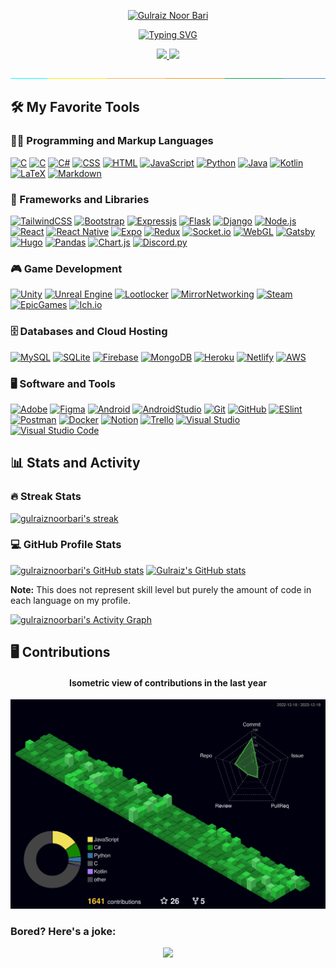 <p align="center">
  <a href="https://github.com/gulraiznoorbari">
    <img src="https://readme-typing-svg.demolab.com?font=Fira+Code&pause=1000000&color=FF651B&center=true&vCenter=true&random=false&width=435&height=20&lines=Gulraiz+Noor+Bari" alt="Gulraiz Noor Bari" /></a>
</p>
  <!-- Typing SVG by DenverCoder1 - https://github.com/DenverCoder1/readme-typing-svg -->
<p align="center">
<a href="https://git.io/typing-svg"><img src="https://readme-typing-svg.demolab.com?font=Fira+Code&size=20&duration=3800&pause=1000&color=FF651B&background=46FF4400&center=true&vCenter=true&random=false&width=660&lines=Game+Design+and+Development+%F0%9F%8E%AE;Full-stack+Mobile+Apps+%F0%9F%93%B1;Always+learning+new+things+%F0%9F%9A%80;Looking+forward+to+collaborate+with+other+Developers+%F0%9F%91%AF" alt="Typing SVG" /></a>
</p>

<p align="center">
<a href="https://www.linkedin.com/in/gulraiznoorbari/" target="_blank">
  <img src="https://img.shields.io/badge/-Gulraiz%20Noor%20Bari-blue?style=flat-square&logo=Linkedin&logoColor=white&link=https://www.linkedin.com/in/gulraiznoorbari/" />
</a>
	
<a href="mailto:gulraiznoorbari@gmail.com" target="_blank">
  <img src="https://img.shields.io/badge/-Gulraiz%20Noor%20Bari-red?style=flat-square&logo=Gmail&logoColor=white" />
</a>
</p>
<img src="./separator.jpg" />

## 🛠️ My Favorite Tools

<h3>👨‍💻 Programming and Markup Languages</h3>

<a href="https://github.com/search?q=user%3ADenverCoder1+language%3Ac"><img alt="C" src="https://img.shields.io/badge/c-%2300599C.svg?style=for-the-badge&logo=c&logoColor=white"></a>
<a href="https://github.com/search?q=user%3ADenverCoder1+language%3Ac"><img alt="C" src="https://img.shields.io/badge/c++-%2300599C.svg?style=for-the-badge&logo=c%2B%2B&logoColor=white"></a>
<a href="https://github.com/search?q=user%3ADenverCoder1+language%3Acsharp"><img alt="C#" src="https://img.shields.io/badge/c%23-%23239120.svg?style=for-the-badge&logo=csharp&logoColor=white"></a>
<a href="https://github.com/search?q=user%3ADenverCoder1+language%3Acss"><img alt="CSS" src="https://img.shields.io/badge/css3-%231572B6.svg?style=for-the-badge&logo=css3&logoColor=white"></a>
<a href="https://github.com/search?q=user%3ADenverCoder1+language%3Ahtml"><img alt="HTML" src="https://img.shields.io/badge/html5-%23E34F26.svg?style=for-the-badge&logo=html5&logoColor=white"></a>
<a href="https://github.com/search?q=user%3ADenverCoder1+language%3Ajavascript"><img alt="JavaScript" src="https://img.shields.io/badge/javascript-%23323330.svg?style=for-the-badge&logo=javascript&logoColor=%23F7DF1E"></a>
<a href="https://github.com/search?q=user%3ADenverCoder1+language%3Apython"><img alt="Python" src="https://img.shields.io/badge/python-3670A0?style=for-the-badge&logo=python&logoColor=ffdd54"></a>
<a href="https://github.com/search?q=user%3ADenverCoder1+language%3Ajava"><img alt="Java" src="https://img.shields.io/badge/java-%23ED8B00.svg?style=for-the-badge&logo=openjdk&logoColor=white"></a>
<a href="https://github.com/search?q=user%3ADenverCoder1+language%3Ajava"><img alt="Kotlin" src="https://img.shields.io/badge/kotlin-%237F52FF.svg?style=for-the-badge&logo=kotlin&logoColor=white"></a>
<a href="https://github.com/search?q=user%3ADenverCoder1+language%3Atex"><img alt="LaTeX" src="https://img.shields.io/badge/latex-%23008080.svg?style=for-the-badge&logo=latex&logoColor=white"></a>
<a href="https://github.com/search?q=user%3ADenverCoder1+language%3Amarkdown"><img alt="Markdown" src="https://img.shields.io/badge/markdown-%23000000.svg?style=for-the-badge&logo=markdown&logoColor=white"></a>

<h3>🧰 Frameworks and Libraries</h3>

<a href="#"><img alt="TailwindCSS" src="https://img.shields.io/badge/tailwindcss-%2338B2AC.svg?style=for-the-badge&logo=tailwind-css&logoColor=white"></a>
<a href="#"><img alt="Bootstrap" src="https://img.shields.io/badge/bootstrap-%238511FA.svg?style=for-the-badge&logo=bootstrap&logoColor=white"></a>
<a href="#"><img alt="Expressjs" src="https://img.shields.io/badge/express.js-%23404d59.svg?style=for-the-badge&logo=express&logoColor=%2361DAFB"></a>
<a href="#"><img alt="Flask" src="https://img.shields.io/badge/flask-%23000.svg?style=for-the-badge&logo=flask&logoColor=white"></a>
<a href="#"><img alt="Django" src="https://img.shields.io/badge/django-%23092E20.svg?style=for-the-badge&logo=django&logoColor=white"></a>
<a href="#"><img alt="Node.js" src="https://img.shields.io/badge/node.js-6DA55F?style=for-the-badge&logo=node.js&logoColor=white"></a>
<a href="#"><img alt="React" src="https://img.shields.io/badge/react-%2320232a.svg?style=for-the-badge&logo=react&logoColor=%2361DAFB"></a>
<a href="#"><img alt="React Native" src="https://img.shields.io/badge/react_native-%2320232a.svg?style=for-the-badge&logo=react&logoColor=%2361DAFB"></a>
<a href="#"><img alt="Expo" src="https://img.shields.io/badge/expo-1C1E24?style=for-the-badge&logo=expo"></a>
<a href="#"><img alt="Redux" src="https://img.shields.io/badge/redux-%23593d88.svg?style=for-the-badge&logo=redux&logoColor=white"></a>
<a href="#"><img alt="Socket.io" src="https://img.shields.io/badge/Socket.io-black?style=for-the-badge&logo=socket.io&badgeColor=010101"></a>
<a href="#"><img alt="WebGL" src="https://img.shields.io/badge/WebGL-990000?logo=webgl&logoColor=white&style=for-the-badge"></a>
<a href="#"><img alt="Gatsby" src="https://img.shields.io/badge/Gatsby-%23663399.svg?style=for-the-badge&logo=gatsby&logoColor=white"></a>
<a href="#"><img alt="Hugo" src="https://img.shields.io/badge/Hugo-black.svg?style=for-the-badge&logo=Hugo"></a>
<a href="#"><img alt="Pandas" src="https://img.shields.io/badge/pandas-%23150458.svg?style=for-the-badge&logo=pandas&logoColor=white"></a>
<a href="#"><img alt="Chart.js" src="https://img.shields.io/badge/chart.js-F5788D.svg?style=for-the-badge&logo=chart.js&logoColor=white"></a>
<a href="#"><img alt="Discord.py" src="https://img.shields.io/badge/discord api-%237289DA.svg?style=for-the-badge&logo=discord&logoColor=white"></a>

<h3>🎮 Game Development</h3>

<a href="#"><img alt="Unity" src="https://img.shields.io/badge/unity-%23000000.svg?style=for-the-badge&logo=unity&logoColor=white"></a>
<a href="#"><img alt="Unreal Engine" src="https://img.shields.io/badge/unreal engine-%23313131.svg?style=for-the-badge&logo=unreal-engine&logoColor=white"></a>
<a href="#"><img alt="Lootlocker" src="https://img.shields.io/badge/Lootlocker_sdk-%23000000.svg?style=for-the-badge&logo=lootlocker&logoColor=white"></a>
<a href="#"><img alt="MirrorNetworking" src="https://img.shields.io/badge/Mirror-%23000000.svg?style=for-the-badge&logo=lootlocker&logoColor=white"></a>
<a href="#"><img alt="Steam" src="https://img.shields.io/badge/steam-%23000000.svg?style=for-the-badge&logo=steam&logoColor=white"></a>
<a href="#"><img alt="EpicGames" src="https://img.shields.io/badge/epicgames-%23313131.svg?style=for-the-badge&logo=epicgames&logoColor=white"></a>
<a href="#"><img alt="Ich.io" src="https://img.shields.io/badge/Itch-%23FF0B34.svg?style=for-the-badge&logo=Itch.io&logoColor=white"></a>

<h3>🗄️ Databases and Cloud Hosting</h3>

<a href="#"><img alt="MySQL" src="https://img.shields.io/badge/mysql-%2300f.svg?style=for-the-badge&logo=mysql&logoColor=white"></a>
<a href="#"><img alt="SQLite" src="https://img.shields.io/badge/sqlite-%2307405e.svg?style=for-the-badge&logo=sqlite&logoColor=white"></a>
<a href="#"><img alt="Firebase" src="https://img.shields.io/badge/firebase-%23039BE5.svg?style=for-the-badge&logo=firebase"></a>
<a href="#"><img alt="MongoDB" src="https://img.shields.io/badge/MongoDB-%234ea94b.svg?style=for-the-badge&logo=mongodb&logoColor=white"></a>
<a href="#"><img alt="Heroku" src="https://img.shields.io/badge/heroku-%23430098.svg?style=for-the-badge&logo=heroku&logoColor=white"></a>
<a href="#"><img alt="Netlify" src="https://img.shields.io/badge/netlify-%23000000.svg?style=for-the-badge&logo=netlify&logoColor=white"></a>
<a href="#"><img alt="AWS" src="https://img.shields.io/badge/AWS-%23FF9900.svg?style=for-the-badge&logo=amazon-aws&logoColor=white"></a>

<h3>🖥️ Software and Tools</h3>

<a href="#"><img alt="Adobe" src="https://img.shields.io/badge/adobe-%23FF0000.svg?style=for-the-badge&logo=adobe&logoColor=white"></a>
<a href="#"><img alt="Figma" src="https://img.shields.io/badge/figma-%23F24E1E.svg?style=for-the-badge&logo=figma&logoColor=white"></a>
<a href="#"><img alt="Android" src="https://img.shields.io/badge/Android-3DDC84?style=for-the-badge&logo=android&logoColor=white"></a>
<a href="#"><img alt="AndroidStudio" src="https://img.shields.io/badge/Android%20Studio-3DDC84.svg?style=for-the-badge&logo=android-studio&logoColor=white"></a>
<a href="#"><img alt="Git" src="https://img.shields.io/badge/git-%23F05033.svg?style=for-the-badge&logo=git&logoColor=white"></a>
<a href="#"><img alt="GitHub" src="https://img.shields.io/badge/github-%23121011.svg?style=for-the-badge&logo=github&logoColor=white"></a>
<a href="#"><img alt="ESlint" src="https://img.shields.io/badge/ESLint-4B3263?style=for-the-badge&logo=eslint&logoColor=white"></a>
<a href="#"><img alt="Postman" src="https://img.shields.io/badge/Postman-FF6C37?style=for-the-badge&logo=postman&logoColor=white"></a>
<a href="#"><img alt="Docker" src="https://img.shields.io/badge/docker-%230db7ed.svg?style=for-the-badge&logo=docker&logoColor=white"></a>
<a href="#"><img alt="Notion" src="https://img.shields.io/badge/Notion-%23000000.svg?style=for-the-badge&logo=notion&logoColor=white"></a>
<a href="#"><img alt="Trello" src="https://img.shields.io/badge/Trello-%23026AA7.svg?style=for-the-badge&logo=Trello&logoColor=white"></a>
<a href="#"><img alt="Visual Studio" src="https://img.shields.io/badge/Visual%20Studio-5C2D91.svg?style=for-the-badge&logo=visual-studio&logoColor=white"></a>
<a href="#"><img alt="Visual Studio Code" src="https://img.shields.io/badge/Visual%20Studio%20Code-007ACC.svg?style=for-the-badge&logo=visual-studio-code&logoColor=white"></a>

## 📊 Stats and Activity

  <h3>🔥 Streak Stats</h3>

  <!-- GitHub Readme Streak Stats - https://github.com/DenverCoder1/github-readme-streak-stats -->
  <p>
    <a href="https://github.com/DenverCoder1/github-readme-streak-stats">
      <img title="🔥 Get streak stats for your profile at git.io/streak-stats" alt="gulraiznoorbari's streak" src="https://streak-stats.demolab.com/?user=gulraiznoorbari&theme=dark&hide_border=true"/>
    </a>
  </p>

  <h3>💻 GitHub Profile Stats</h3>

  <!-- https://github.com/anuraghazra/github-readme-stats -->

<a href="https://github.com/anuraghazra/github-readme-stats"><img src="https://github-readme-stats.vercel.app/api?username=gulraiznoorbari&show_icons=true&theme=dark&hide_border=true" alt="gulraiznoorbari's GitHub stats" height="192px"/></a>
<a href="https://github.com/anuraghazra/github-readme-stats"><img src="https://github-readme-stats.vercel.app/api/top-langs?username=gulraiznoorbari&hide=HLSL,ASP.NET,ShaderLab,SCSS,Dockerfile,Procfile,Lex,Smalltalk&theme=dark&count_private=true&layout=compact&langs_count=8&hide_border=true" alt="Gulraiz's GitHub stats"  height="192px"/></a>
<br/>

<b>Note:</b> This does not represent skill level but purely the amount of code in each language on my profile.

  <!-- https://github.com/ashutosh00710/github-readme-activity-graph -->

<a href="https://github.com/ashutosh00710/github-readme-activity-graph"><img alt="gulraiznoorbari's Activity Graph" src="https://github-readme-activity-graph.vercel.app/graph?username=gulraiznoorbari&theme=github-compact&area=true&hide_border=true" /></a>

## 🖥️ Contributions

<h4 align="center">Isometric view of contributions in the last year</h4>
<p align="center">
	<a href="./profile-3d-contrib/profile-night-green.svg">
		<img src="./profile-3d-contrib/profile-night-green.svg">
	</a>
</p>

### Bored? Here's a joke:

<p align="center">
  <img src="https://readme-jokes.vercel.app/api">
</p>
